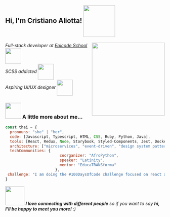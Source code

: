 
<h2> Hi, I'm Cristiano Aliotta! <img align='center' src="https://media.giphy.com/media/l4Jz7yp6XcmlOPTMs/giphy.gif" width="100"></h2>
<img align='right' src="https://media.giphy.com/media/ieyl9zmCjO4b4t6qoY/giphy.gif" width="230">
<p><em>Full-stack developer at <a href="https://epicode.com/it/landing-web-developer-a/?utm_source=googleads&utm_campaign=brand&utm_adgroup=brandexact&utm_term=epicode&utm_campaign=Brand+QI+Target&utm_source=adwords&utm_medium=ppc&hsa_acc=1246633295&hsa_cam=16691982470&hsa_grp=138769335350&hsa_ad=589723747623&hsa_src=g&hsa_tgt=kwd-1083842420863&hsa_kw=epicode&hsa_mt=e&hsa_net=adwords&hsa_ver=3&gclid=Cj0KCQiAsdKbBhDHARIsANJ6-jeif9btekI_9y_o_hQYKUZorfZD_n2kAoDeUm_5uo9eS3Ga5BeIH7oaAqDvEALw_wcB">Epicode School </a><img align='center' src="https://media.giphy.com/media/VJ65NK5synjTaL4D0I/giphy.gif" width="50"></br>SCSS addicted <img align='center' src="https://media.giphy.com/media/p2mjs5zxatdtnklKEi/giphy.gif" width="50"></br>Aspiring UI/UX designer <img align='center' src="https://media.giphy.com/media/cJAVot5go0jTGlCWfr/giphy.gif" width="50"> 
</em></p>




### <img src="https://media.giphy.com/media/VgCDAzcKvsR6OM0uWg/giphy.gif" width="50"> A little more about me...  

```javascript
const thai = {
  pronouns: "she" | "her",
  code: [Javascript, Typescript, HTML, CSS, Ruby, Python, Java],
  tools: [React, Redux, Node, Storybook, Styled-Components, Jest, Docker],
  architecture: ["microservices", "event-driven", "design system pattern"],
  techCommunities: {
                        coorganizer: "AfroPython",
                        speaker: "Latinity",
                        mentor: "EducaTRANSforma"
                      },
 challenge: "I am doing the #100DaysOfCode challenge focused on react and typescript"
}
```

<img src="https://media.giphy.com/media/LnQjpWaON8nhr21vNW/giphy.gif" width="60"> <em><b>I love connecting with different people</b> so if you want to say <b>hi, I'll be happy to meet you more!</b> :)</em>
